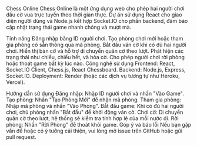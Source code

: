 Chess Online
Chess Online là một ứng dụng web cho phép hai người chơi đấu cờ vua trực tuyến theo thời gian thực. Dự án sử dụng React cho giao diện người dùng và Node.js kết hợp Socket.IO cho phần backend, đảm bảo cập nhật trạng thái game nhanh chóng và mượt mà.

Tính năng
Đăng nhập bằng ID người chơi.
Tạo phòng chơi mới hoặc tham gia phòng có sẵn thông qua mã phòng.
Bắt đầu ván cờ khi có đủ hai người chơi.
Hiển thị bàn cờ và hỗ trợ di chuyển quân cờ theo lượt.
Phát hiện các trạng thái như chiếu, chiếu hết, và hòa cờ.
Cho phép người chơi rời phòng hoặc thoát game bất kỳ lúc nào.
Công nghệ sử dụng
Frontend: React, Socket.IO Client, Chess.js, React Chessboard.
Backend: Node.js, Express, Socket.IO.
Deployment: Render (hoặc các dịch vụ tương tự như Heroku, Vercel).

Hướng dẫn sử dụng
Đăng nhập: Nhập ID người chơi và nhấn "Vào Game".
Tạo phòng: Nhấn "Tạo Phòng Mới" để nhận mã phòng.
Tham gia phòng: Nhập mã phòng và nhấn "Vào Phòng".
Bắt đầu game: Khi có đủ hai người chơi, chủ phòng nhấn "Bắt đầu" để khởi động ván cờ.
Chơi cờ: Di chuyển quân cờ theo lượt, hệ thống sẽ kiểm tra tính hợp lệ của mỗi nước đi.
Rời phòng: Nhấn "Rời Phòng" để thoát khỏi game.
Góp ý và báo lỗi
Nếu bạn gặp vấn đề hoặc có ý tưởng cải thiện, vui lòng mở issue trên GitHub hoặc gửi pull request.